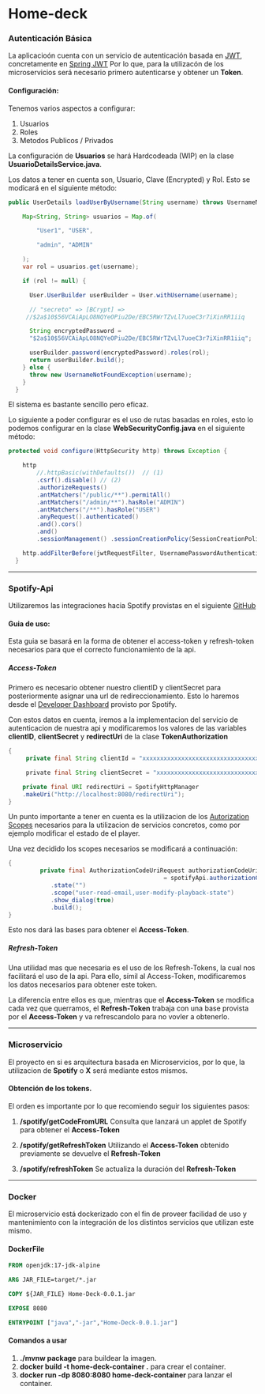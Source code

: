 # Home-deck


### Autenticación Básica
La aplicacioón cuenta con un servicio de autenticación basada en [JWT](https://auth0.com/docs/secure/tokens/json-web-tokens), concretamente en [Spring JWT](https://www.baeldung.com/spring-security-oauth-jwt)
Por lo que, para la utilizacón de los microservicios será necesario primero autenticarse y obtener un **Token**.


#### Configuración: 

Tenemos varios aspectos a configurar:
1. Usuarios 
2. Roles
3. Metodos Publicos / Privados



La configuración de **Usuarios** se hará Hardcodeada (WIP) en la clase **UsuarioDetailsService.java**.

Los datos a tener en cuenta son, Usuario, Clave (Encrypted) y Rol.
Esto se modicará en el siguiente método:

```java
public UserDetails loadUserByUsername(String username) throws UsernameNotFoundException {

    Map<String, String> usuarios = Map.of(

        "User1", "USER",

        "admin", "ADMIN"

    );
    var rol = usuarios.get(username);

    if (rol != null) {

      User.UserBuilder userBuilder = User.withUsername(username);

      // "secreto" => [BCrypt] =>     
     //$2a$10$56VCAiApLO8NQYeOPiu2De/EBC5RWrTZvLl7uoeC3r7iXinRR1iiq

	  String encryptedPassword = 
      "$2a$10$56VCAiApLO8NQYeOPiu2De/EBC5RWrTZvLl7uoeC3r7iXinRR1iiq";

      userBuilder.password(encryptedPassword).roles(rol);
      return userBuilder.build();
    } else {
      throw new UsernameNotFoundException(username);
    }
  }
```
El sistema es bastante sencillo pero eficaz.


Lo siguiente a poder configurar es el uso de rutas basadas en roles, esto lo podemos configurar en la clase **WebSecurityConfig.java** en el siguiente método:

```java
protected void configure(HttpSecurity http) throws Exception {

    http
        //.httpBasic(withDefaults())  // (1)
        .csrf().disable() // (2)
        .authorizeRequests()
        .antMatchers("/public/**").permitAll()
        .antMatchers("/admin/**").hasRole("ADMIN")
        .antMatchers("/**").hasRole("USER")
        .anyRequest().authenticated()
        .and().cors()
        .and()
        .sessionManagement() .sessionCreationPolicy(SessionCreationPolicy.STATELESS);

    http.addFilterBefore(jwtRequestFilter, UsernamePasswordAuthenticationFilter.class);
  }
```

---
### Spotify-Api

Utilizaremos las integraciones hacia Spotify provistas en el siguiente [GitHub](https://github.com/spotify-web-api-java/spotify-web-api-java/tree/master)


#### Guia de uso:
Esta guia se basará en la forma de obtener el access-token y refresh-token necesarios para que el correcto funcionamiento de la api.

##### **Access-Token**

Primero es necesario obtener nuestro clientID y clientSecret para posteriormente asignar una url de redireccionamiento.
Esto lo haremos desde el [Developer Dashboard](https://developer.spotify.com/dashboard/applications) provisto por Spotify.


Con estos datos en cuenta, iremos a la implementacion del servicio de autenticacion de nuestra api y modificaremos los valores de las variables **clientID**, **clientSecret** y **redirectUri** de la clase **TokenAuthorization**

```java
{
	 private final String clientId = "xxxxxxxxxxxxxxxxxxxxxxxxxxxxxxxxx";

	 private final String clientSecret = "xxxxxxxxxxxxxxxxxxxxxxxxxxxxxxxxx";

	private final URI redirectUri = SpotifyHttpManager
	.makeUri("http://localhost:8080/redirectUri");
}
```

Un punto importante a tener en cuenta es la utilizacion de los [Autorization Scopes](https://developer.spotify.com/documentation/general/guides/authorization/scopes/) necesarios para la utilizacion de servicios concretos, como por ejemplo modificar el estado de el player.

Una vez decidido los scopes necesarios se modificará a continuación: 

```java
{
		 private final AuthorizationCodeUriRequest authorizationCodeUriRequest 
											= spotifyApi.authorizationCodeUri()
            .state("")
            .scope("user-read-email,user-modify-playback-state")
            .show_dialog(true)
            .build();
}
```

Esto nos dará las bases para obtener el **Access-Token**.


##### **Refresh-Token**
Una utilidad mas que necesaria es el uso de los Refresh-Tokens, la cual nos facilitará el uso de la api. 
Para ello, símil al Access-Token, modificaremos los datos necesarios para obtener este token.

La diferencia entre ellos es que, mientras que el **Access-Token** se modifica cada vez que querramos, el **Refresh-Token** trabaja con una base provista por el **Access-Token** y va refrescandolo para no vovler a obtenerlo.





---
### Microservicio
El proyecto en si es arquitectura basada en Microservicios, por lo que, la utilizacion de **Spotify** o **X** será mediante estos mismos.

#### Obtención de los tokens.
El orden es importante por lo que recomiendo seguir los siguientes pasos: 
 1.  **/spotify/getCodeFromURL**
Consulta que lanzará un applet de Spotify para obtener el **Access-Token**

 2. **/spotify/getRefreshToken**
Utilizando el **Access-Token** obtenido previamente se devuelve el **Refresh-Token**

3. **/spotify/refreshToken**
Se actualiza la duración del **Refresh-Token**





---
### Docker
El microservicio está dockerizado con el fin de proveer facilidad de uso y mantenimiento con la integración de los distintos servicios que utilizan este mismo.

#### DockerFile
```dockerfile
FROM openjdk:17-jdk-alpine

ARG JAR_FILE=target/*.jar

COPY ${JAR_FILE} Home-Deck-0.0.1.jar

EXPOSE 8080

ENTRYPOINT ["java","-jar","Home-Deck-0.0.1.jar"]
```

#### Comandos a usar
1. **./mvnw package** para buildear la imagen.
2. **docker build -t home-deck-container .** para crear el container.
3. **docker run -dp 8080:8080 home-deck-container** para lanzar el container.

